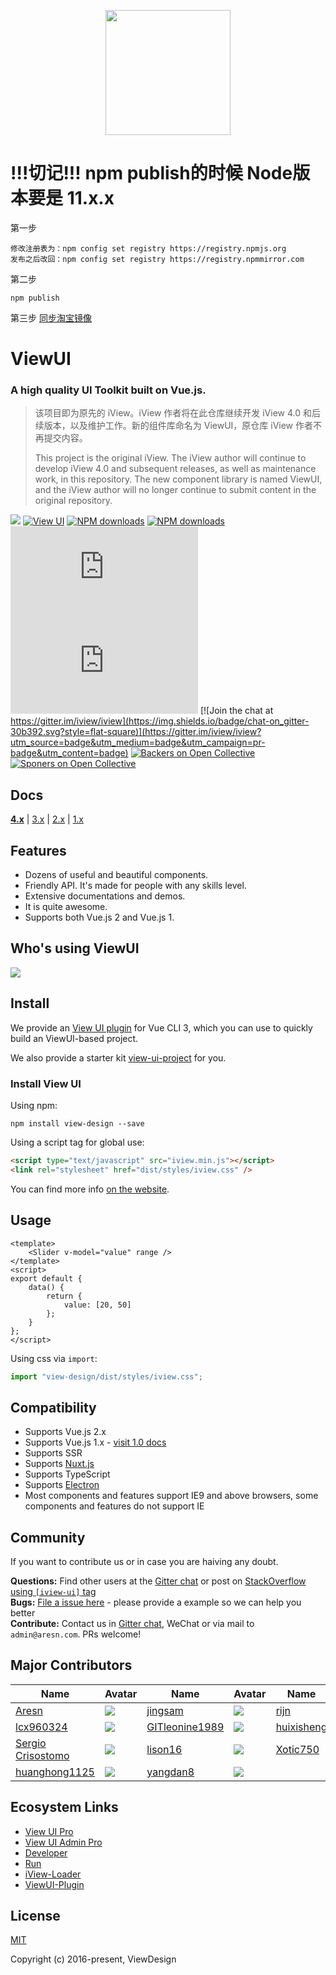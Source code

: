 <p align="center">
    <a href="https://www.iviewui.com">
        <img width="200" src="https://file.iviewui.com/view-ui-logo-new.svg">
    </a>
</p>

<h1>!!!切记!!!  npm publish的时候 Node版本要是 11.x.x</h1>

第一步
```
修改注册表为：npm config set registry https://registry.npmjs.org
发布之后改回：npm config set registry https://registry.npmmirror.com
```
第二步
```
npm publish
```
第三步
[同步淘宝镜像](https://npmmirror.com/package/wangbaiwang-view-design)

<h1>
ViewUI
    <h3>A high quality UI Toolkit built on Vue.js.</h3>
</h1>

> 该项目即为原先的 iView。iView 作者将在此仓库继续开发 iView 4.0 和后续版本，以及维护工作。新的组件库命名为 ViewUI，原仓库 iView 作者不再提交内容。
>
> This project is the original iView. The iView author will continue to develop iView 4.0 and subsequent releases, as well as maintenance work, in this repository. The new component library is named ViewUI, and the iView author will no longer continue to submit content in the original repository.

[![](https://img.shields.io/travis/iview/iview.svg?style=flat-square)](https://travis-ci.org/iview/iview)
[![View UI](https://img.shields.io/npm/v/view-design.svg?style=flat-square)](https://www.npmjs.org/package/view-design)
[![NPM downloads](http://img.shields.io/npm/dm/iview.svg?style=flat-square)](https://npmjs.org/package/view-design)
[![NPM downloads](https://img.shields.io/npm/dt/iview.svg?style=flat-square)](https://npmjs.org/package/view-design)
![JS gzip size](http://img.badgesize.io/https://unpkg.com/iview/dist/iview.min.js?compression=gzip&label=gzip%20size:%20JS&style=flat-square)
![CSS gzip size](http://img.badgesize.io/https://unpkg.com/iview/dist/styles/iview.css?compression=gzip&label=gzip%20size:%20CSS&style=flat-square)
[![Join the chat at https://gitter.im/iview/iview](https://img.shields.io/badge/chat-on_gitter-30b392.svg?style=flat-square)](https://gitter.im/iview/iview?utm_source=badge&utm_medium=badge&utm_campaign=pr-badge&utm_content=badge)
[![Backers on Open Collective](https://opencollective.com/iview/tiers/backer/badge.svg?label=backer&color=brightgreen)](#backers)
[![Sponers on Open Collective](https://opencollective.com/iview/tiers/sponsor/badge.svg?label=sponsor&color=brightgreen)](#sponers)

## Docs

**[4.x](https://www.iviewui.com)** | [3.x](http://v3.iviewui.com) | [2.x](http://v2.iviewui.com) | [1.x](http://v1.iviewui.com)

## Features

-   Dozens of useful and beautiful components.
-   Friendly API. It's made for people with any skills level.
-   Extensive documentations and demos.
-   It is quite awesome.
-   Supports both Vue.js 2 and Vue.js 1.

## Who's using ViewUI

![](https://file.iviewui.com/iview-design-dist/7fe5f4413704bbcb3ccc461ba92f6b50.jpg)

## Install

We provide an [View UI plugin](https://github.com/view-design/vue-cli-plugin-viewui) for Vue CLI 3, which you can use to quickly build an ViewUI-based project.

We also provide a starter kit [view-ui-project](https://github.com/view-design/view-ui-project) for you.

### Install View UI

Using npm:

```
npm install view-design --save
```

Using a script tag for global use:

```html
<script type="text/javascript" src="iview.min.js"></script>
<link rel="stylesheet" href="dist/styles/iview.css" />
```

You can find more info [on the website](https://www.iviewui.com/docs/guide/install-en).

## Usage

```vue
<template>
    <Slider v-model="value" range />
</template>
<script>
export default {
    data() {
        return {
            value: [20, 50]
        };
    }
};
</script>
```

Using css via `import`:

```js
import "view-design/dist/styles/iview.css";
```

## Compatibility

-   Supports Vue.js 2.x
-   Supports Vue.js 1.x - [visit 1.0 docs](http://v1.iviewui.com/)
-   Supports SSR
-   Supports [Nuxt.js](https://nuxtjs.org/)
-   Supports TypeScript
-   Supports [Electron](http://electron.atom.io/)
-   Most components and features support IE9 and above browsers, some components and features do not support IE

## Community

If you want to contribute us or in case you are haiving any doubt.

**Questions:** Find other users at the [Gitter chat](https://gitter.im/iview/iview) or post on [StackOverflow using `[iview-ui]` tag](https://stackoverflow.com/questions/tagged/iview-ui)  
**Bugs:** [File a issue here](https://github.com/iview-design/iview/issues) - please provide a example so we can help you better  
**Contribute:** Contact us in [Gitter chat](https://gitter.im/iview/iview), WeChat or via mail to `admin@aresn.com`. PRs welcome!

## Major Contributors

| Name                                                     | Avatar                                                          | Name                                                | Avatar                                                          | Name                                        | Avatar                                                         |
| -------------------------------------------------------- | --------------------------------------------------------------- | --------------------------------------------------- | --------------------------------------------------------------- | ------------------------------------------- | -------------------------------------------------------------- |
| [Aresn](https://github.com/icarusion)                    | ![](https://avatars3.githubusercontent.com/u/5370542?v=3&s=60)  | [jingsam](https://github.com/jingsam)               | ![](https://avatars3.githubusercontent.com/u/1522494?v=3&s=60)  | [rijn](https://github.com/rijn)             | ![](https://avatars2.githubusercontent.com/u/6976367?v=3&s=60) |
| [lcx960324](https://github.com/lcx960324)                | ![](https://avatars3.githubusercontent.com/u/9768245?v=3&s=60)  | [GITleonine1989](https://github.com/GITleonine1989) | ![](https://avatars1.githubusercontent.com/u/7582490?v=3&s=60)  | [huixisheng](https://github.com/huixisheng) | ![](https://avatars1.githubusercontent.com/u/1518967?v=3&s=60) |
| [Sergio Crisostomo](https://github.com/SergioCrisostomo) | ![](https://avatars3.githubusercontent.com/u/5614559?v=3&s=60)  | [lison16](https://github.com/lison16)               | ![](https://avatars3.githubusercontent.com/u/20942571?v=3&s=60) | [Xotic750](https://github.com/Xotic750)     | ![](https://avatars3.githubusercontent.com/u/216041?v=3&s=60)  |
| [huanghong1125](https://github.com/huanghong1125)        | ![](https://avatars3.githubusercontent.com/u/12794817?v=3&s=60) | [yangdan8](https://github.com/yangdan8)             | ![](https://avatars2.githubusercontent.com/u/16515026?v=3&s=60) |

## Ecosystem Links

-   [View UI Pro](https://pro.iviewui.com/pro)
-   [View UI Admin Pro](https://pro.iviewui.com/admin-pro)
-   [Developer](https://dev.iviewui.com)
-   [Run](https://run.iviewui.com)
-   [iView-Loader](https://github.com/iview/iview-loader)
-   [ViewUI-Plugin](https://github.com/iview/vue-cli-plugin-iview)

## License

[MIT](http://opensource.org/licenses/MIT)

Copyright (c) 2016-present, ViewDesign
